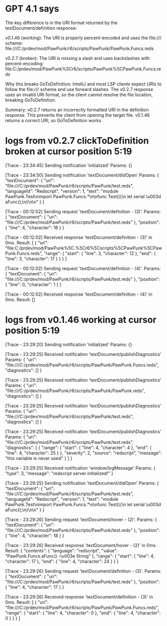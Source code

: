 # GPT 4.1 says

The key difference is in the URI format returned by the textDocument/definition response:

v0.1.46 (working):
The URI is properly percent-encoded and uses the file:/// scheme:
file:///C:/prdev/mod/PawPunk/r6/scripts/PawPunk/PawPunk.Funcs.reds

v0.2.7 (broken):
The URI is missing a slash and uses backslashes with percent-encoding:
file:C:/prdev/mod/PawPunk%5Cr6/scripts/PawPunk%5CPawPunk.Funcs.reds

Why this breaks GoToDefinition:
IntelliJ and most LSP clients expect URIs to follow the file:/// scheme and use forward slashes. The v0.2.7 response
uses an invalid URI format, so the client cannot resolve the file location, breaking GoToDefinition.

Summary:
v0.2.7 returns an incorrectly formatted URI in the definition response. This prevents the client from opening the target
file. v0.1.46 returns a correct URI, so GoToDefinition works.

# logs from v0.2.7 clickToDefinition broken at cursor position 5:19

[Trace - 23:34:45] Sending notification 'initialized'
Params: {}

[Trace - 23:34:50] Sending notification 'textDocument/didOpen'
Params: {
"textDocument": {
"uri": "file:///C:/prdev/mod/PawPunk/r6/scripts/PawPunk/test.reds",
"languageId": "Redscript",
"version": 1,
"text": "module PawPunk.Test\nimport PawPunk.Funcs.*\n\nfunc Test(){\n let serial \u003d aFunc();\n}\n\n"
}
}

[Trace - 00:12:02] Sending request 'textDocument/definition - (3)'.
Params: {
"textDocument": {
"uri": "file:///C:/prdev/mod/PawPunk/r6/scripts/PawPunk/test.reds"
},
"position": {
"line": 4,
"character": 18
}
}


[Trace - 00:12:02] Received response 'textDocument/definition - (3)' in 0ms.
Result: [
{
"uri": "file:C:/prdev/mod/PawPunk%5C.%5Cr6%5Cscripts%5CPawPunk%5CPawPunk.Funcs.reds",
"range": {
"start": {
"line": 3,
"character": 12
},
"end": {
"line": 3,
"character": 17
}
}
}
]


[Trace - 00:12:02] Sending request 'textDocument/definition - (4)'.
Params: {
"textDocument": {
"uri": "file:///C:/prdev/mod/PawPunk/r6/scripts/PawPunk/test.reds"
},
"position": {
"line": 0,
"character": 1
}
}


[Trace - 00:12:02] Received response 'textDocument/definition - (4)' in 0ms.
Result: []

# logs from v0.1.46 working at cursor position 5:19

[Trace - 23:29:20] Sending notification 'initialized'
Params: {}

[Trace - 23:29:25] Received notification 'textDocument/publishDiagnostics'
Params: {
"uri": "file:///C:/prdev/mod/PawPunk/r6/scripts/PawPunk/PawPunk.Funcs.reds",
"diagnostics": []
}

[Trace - 23:29:25] Received notification 'textDocument/publishDiagnostics'
Params: {
"uri": "file:///C:/prdev/mod/PawPunk/r6/scripts/PawPunk/PawPunk.reds",
"diagnostics": []
}

[Trace - 23:29:25] Received notification 'textDocument/publishDiagnostics'
Params: {
"uri": "file:///C:/prdev/mod/PawPunk/r6/scripts/PawPunk/test.reds",
"diagnostics": []
}

[Trace - 23:29:25] Received notification 'textDocument/publishDiagnostics'
Params: {
"uri": "file:///C:/prdev/mod/PawPunk/r6/scripts/PawPunk/test.reds",
"diagnostics": [
{
"range": {
"start": {
"line": 4,
"character": 4
},
"end": {
"line": 4,
"character": 25
}
},
"severity": 2,
"source": "redscript",
"message": "this variable is never used"
}
]
}

[Trace - 23:29:25] Received notification 'window/logMessage'
Params: {
"type": 3,
"message": "redscript server initialized!"
}

[Trace - 23:29:25] Sending notification 'textDocument/didOpen'
Params: {
"textDocument": {
"uri": "file:///C:/prdev/mod/PawPunk/r6/scripts/PawPunk/test.reds",
"languageId": "Redscript",
"version": 1,
"text": "module PawPunk.Test\nimport PawPunk.Funcs.*\n\nfunc Test(){\n let serial \u003d aFunc();\n}\n\n"
}
}

[Trace - 23:29:26] Sending request 'textDocument/hover - (2)'.
Params: {
"textDocument": {
"uri": "file:///C:/prdev/mod/PawPunk/r6/scripts/PawPunk/test.reds"
},
"position": {
"line": 4,
"character": 18
}
}

[Trace - 23:29:26] Received response 'textDocument/hover - (2)' in 0ms.
Result: {
"contents": {
"language": "redscript",
"value": "PawPunk.Funcs.aFunc() -\u003e String"
},
"range": {
"start": {
"line": 4,
"character": 17
},
"end": {
"line": 4,
"character": 24
}
}
}

[Trace - 23:29:26] Sending request 'textDocument/definition - (3)'.
Params: {
"textDocument": {
"uri": "file:///C:/prdev/mod/PawPunk/r6/scripts/PawPunk/test.reds"
},
"position": {
"line": 4,
"character": 17
}
}

[Trace - 23:29:26] Received response 'textDocument/definition - (3)' in 0ms.
Result: [
{
"uri": "file:///C:/prdev/mod/PawPunk/r6/scripts/PawPunk/PawPunk.Funcs.reds",
"range": {
"start": {
"line": 4,
"character": 0
},
"end": {
"line": 4,
"character": 0
}
}
}
]



